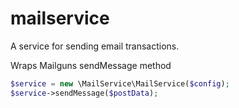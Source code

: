 # mailservice

A service for sending email transactions.


Wraps Mailguns sendMessage method

```php
$service = new \MailService\MailService($config);
$service->sendMessage($postData);

```